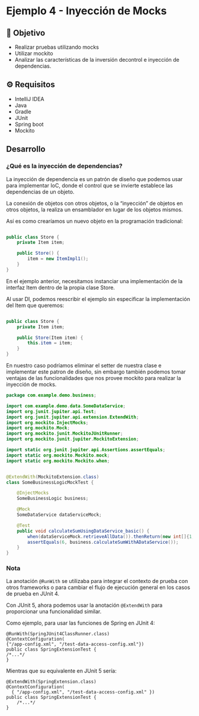 # Ejemplo 4 - Inyección de Mocks

## :dart: Objetivo

- Realizar pruebas utilizando mocks
- Utilizar mockito
- Analizar las características de la inversión decontrol e inyección de dependencias. 

## ⚙ Requisitos

- IntelliJ IDEA
- Java
- Gradle
- JUnit
- Spring boot
- Mockito

## Desarrollo


### ¿Qué es la inyección de dependencias?

La inyección de dependencia es un patrón de diseño que podemos usar para implementar IoC, donde el control que se
invierte establece las dependencias de un objeto.

La conexión de objetos con otros objetos, o la “inyección” de objetos en otros objetos, la realiza un ensamblador en
lugar de los objetos mismos.

Así es como crearíamos un nuevo objeto en la programación tradicional:

```java

public class Store {
    private Item item;

    public Store() {
        item = new ItemImpl1();
    }
}
```

En el ejemplo anterior, necesitamos instanciar una implementación de la interfaz Item dentro de la propia clase Store.

Al usar DI, podemos reescribir el ejemplo sin especificar la implementación del Item que queremos:

```java

public class Store {
    private Item item;

    public Store(Item item) {
        this.item = item;
    }
}
```

En nuestro caso podríamos eliminar el setter de nuestra clase e implementar este patron de diseño, sin embargo también
podemos tomar ventajas de las funcionalidades que nos provee mockito para realizar la inyección de mocks.

```java
package com.example.demo.business;

import com.example.demo.data.SomeDataService;
import org.junit.jupiter.api.Test;
import org.junit.jupiter.api.extension.ExtendWith;
import org.mockito.InjectMocks;
import org.mockito.Mock;
import org.mockito.junit.MockitoJUnitRunner;
import org.mockito.junit.jupiter.MockitoExtension;

import static org.junit.jupiter.api.Assertions.assertEquals;
import static org.mockito.Mockito.mock;
import static org.mockito.Mockito.when;


@ExtendWith(MockitoExtension.class)
class SomeBusinessLogicMockTest {

    @InjectMocks
    SomeBusinessLogic business;

    @Mock
    SomeDataService dataServiceMock;

    @Test
    public void calculateSumUsingDataService_basic() {
        when(dataServiceMock.retrieveAllData()).thenReturn(new int[]{1, 2, 3});
        assertEquals(6, business.calculateSumWithADataService());
    }
}

```

### Nota

La anotación `@RunWith` se utilizaba para integrar el contexto de prueba con otros frameworks o para cambiar el flujo de
ejecución general en los casos de prueba en JUnit 4.

Con JUnit 5, ahora podemos usar la anotación `@ExtendWith` para proporcionar una funcionalidad similar.

Como ejemplo, para usar las funciones de Spring en JUnit 4:

```
@RunWith(SpringJUnit4ClassRunner.class)
@ContextConfiguration(
{"/app-config.xml", "/test-data-access-config.xml"})
public class SpringExtensionTest {
/*...*/
}
```

Mientras que su equivalente en JUnit 5 sería:

```
@ExtendWith(SpringExtension.class)
@ContextConfiguration(
  { "/app-config.xml", "/test-data-access-config.xml" })
public class SpringExtensionTest {
    /*...*/
}
```
